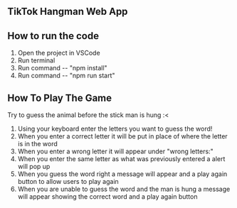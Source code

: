 ## TikTok Hangman Web App

## How to run the code

1. Open the project in VSCode
2. Run terminal
3. Run command -- "npm install"
4. Run command -- "npm run start"

## How To Play The Game

Try to guess the animal before the stick man is hung :<

1. Using your keyboard enter the letters you want to guess the word!
2. When you enter a correct letter it will be put in place of where the letter is in the word
3. When you enter a wrong letter it will appear under "wrong letters:"
4. When you enter the same letter as what was previously entered a alert will pop up
5. When you guess the word right a message will appear and a play again button to allow users to play again
6. When you are unable to guess the word and the man is hung a message will appear showing the correct word and a play again button
